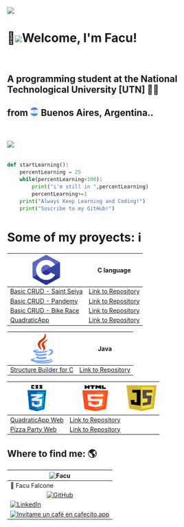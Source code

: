 <img align="center" src="https://github.com/caidevOficial/Logos/blob/master/Personales/GitNimation.gif" width="600"/><br>
<h1>🖖<img src="https://emojis.slackmojis.com/emojis/images/1531849430/4246/blob-sunglasses.gif?1531849430" width="30"/>Welcome, I'm <b>Facu!</b></h1><br>
<p><h2>A programming student at the <b>National Technological University [UTN] 👨‍💻</b> </h2>

<h2>from <img src="https://github.com/caidevOficial/Logos/blob/master/Personales/argentina.png" height="20" width="20"/> <b>Buenos Aires, Argentina</b>..</h2></p><br><br>
  

<!--[![Facu's github stats](https://github-readme-stats.vercel.app/api?username=caidevOficial&show_icons=true&theme=tokyonight)](https://github.com/caidevOficial/tp_laboratorio_1)-->
<a href="https://github.com/caidevOficial/tp_laboratorio_1">
  <img align="center" src="https://github-readme-stats.vercel.app/api?username=caidevOficial&show_icons=true&theme=tokyonight" />
</a><br><br>

```python
def startLearning():
    percentLearning = 25
    while(percentLearning<100):
        print("i'm still in ",percentLearning)
        percentLearning+=1
    print("Always Keep Learning and Coding!")
    print("Suscribe to my GitHub!")
```
# Some of my proyects: ℹ️
<!-- C -->
|<img align="center" alt="C" src="https://github.com/caidevOficial/Logos/blob/master/Lenguajes/logo-c.png/" width="70px" height="70px" />|<b>C language</b>|
|--------|----------|
|<a href="https://github.com/caidevOficial/Laboratorio1_Programacion1/releases/tag/TP4_v3.3/">Basic CRUD - Saint Seiya|<a href="https://github.com/caidevOficial/Laboratorio1_Programacion1/tree/master/TP4_FacuFalcone_LinkedList_%5BSaintSeiya_Linux%5D/">Link to Repository|
|<a href="https://github.com/caidevOficial/Laboratorio1_Programacion1/releases/tag/LP2_v1.1.2/">Basic CRUD - Pandemy|<a href="https://github.com/caidevOficial/Laboratorio1_Programacion1/tree/master/Laboratorio1.Parcial2_Pandemia/">Link to Repository|
|<a href="https://github.com/caidevOficial/Laboratorio1_Programacion1/releases/tag/LP2_v1.3/">Basic CRUD - Bike Race|<a href="https://github.com/caidevOficial/Laboratorio1_Programacion1/tree/master/Laboratorio1.Parcial2_Bicicletas/">Link to Repository|
|<a href="https://github.com/caidevOficial/CuadraticApp_C/releases/tag/1.1.1/">QuadraticApp|<a href="https://github.com/caidevOficial/CuadraticApp_C/">Link to Repository|

<!-- Java -->
|<img align="center" alt="Java" src="https://github.com/caidevOficial/Logos/blob/master/Lenguajes/java.png/" width="70px" height="70px" />|<b>Java</b>|
|--------|----------|
|<a href="https://github.com/caidevOficial/StructureBuilder_forC/releases/tag/1.0.1/">Structure Builder for C|<a href="https://github.com/caidevOficial/StructureBuilder_forC/">Link to Repository|

<!-- Front -->
|<img align="center" alt="CSS3" src="https://github.com/caidevOficial/Logos/blob/master/Lenguajes/css3.png" width="70px" height="70px" />|<img align="center" alt="HTML5" src="https://github.com/caidevOficial/Logos/blob/master/Lenguajes/html5.png" width="60px" height="60px" />|<img align="center" alt="JS" src="https://github.com/caidevOficial/Logos/blob/master/Lenguajes/logo-js.png" width="70px" height="60px" />|
|--------|----------|----------|
|<a href="https://caidevoficial.github.io/CuadraticApp/">QuadraticApp Web|<a href="https://github.com/caidevOficial/CuadraticApp">Link to Repository||
|<a href="https://caidevoficial.github.io/Tai_Pizza_Web/">Pizza Party Web|<a href="https://github.com/caidevOficial/Tai_Pizza_Web">Link to Repository||

## Where to find me: 🌎
 |<img class="circular" alt="Facu" src="https://avatars1.githubusercontent.com/u/12877139?s=400&u=d369ee24466653d9bbeeb9654930e3ff1c67b76a&v=4" width="80px" height="80px" />|
|------------|
|🤴 Facu Falcone|
|<center><a href="https://github.com/caidevOficial/"><img alt="GitHub" src="https://img.shields.io/badge/GitHub-%2312100E.svg?&style=for-the-badge&logo=Github&logoColor=white" width="95px" height="30px" /></center>|
|<a href="https://www.linkedin.com/in/facundo-falcone/"><img alt="LinkedIn" src="https://img.shields.io/badge/linkedin-%230077B5.svg?&style=for-the-badge&logo=linkedin&logoColor=white" width="95px" height="30px" />|
|<a href="https://cafecito.app/caidevoficial/"><img alt='Invitame un café en cafecito.app' srcset='https://cdn.cafecito.app/imgs/buttons/button_5.png 1x, https://cdn.cafecito.app/imgs/buttons/button_5_2x.png 2x, https://cdn.cafecito.app/imgs/buttons/button_5_3.75x.png 3.75x' src='https://cdn.cafecito.app/imgs/buttons/button_5.png' width="95px" height="30px" />|
